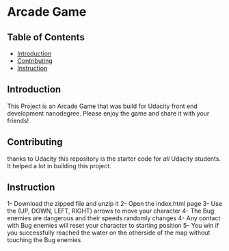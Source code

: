 # Arcade Game

## Table of Contents

* [Introduction](#Introduction)
* [Contributing](#contributing)
* [Instruction](#Instruction)

## Introduction

This Project is an Arcade Game that was build for Udacity front end development nanodegree.
Please enjoy the game and share it with your friends!

## Contributing

thanks to Udacity this repository is the starter code for _all_ Udacity students. It helped a lot in building this project.

## Instruction

1- Download the zipped file and unzip it
2- Open the index.html page
3- Use the (UP, DOWN, LEFT, RIGHT) arrows to move your character
4- The Bug enemies are dangerous and their speeds randomly changes
4- Any contact with Bug enemies will reset your character to starting position
5- You win if you successfully reached the water on the otherside of the map without touching the Bug enemies